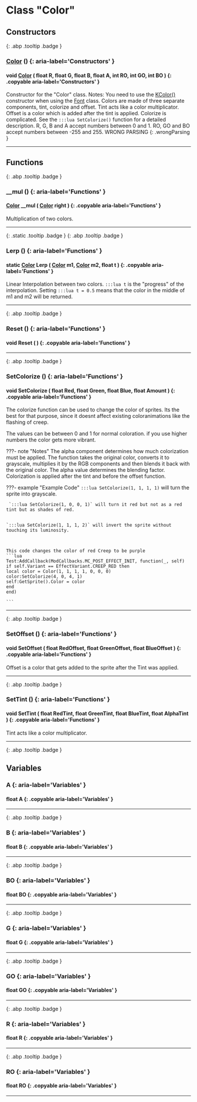 # Class "Color"
## Constructors
[ ](#){: .abp .tooltip .badge }
### [Color](../Color) () {: aria-label='Constructors' }
#### void [Color](../Color) ( float R, float G, float B, float A, int RO, int GO, int BO ) {: .copyable aria-label='Constructors' }

Constructor for the "Color" class.
Notes: You need to use the <a class="el" href="class_k_color.html#adad4075b6c806d97b9b0134e9e9e519d">KColor()</a> constructor when using the <a class="el" href="class_font.html#ae12d76f0b59747bbf028333c9c7ed560">Font</a> class. 
Colors are made of three separate components, tint, colorize and offset. Tint acts like a color multiplicator. Offset is a color which is added after the tint is applied. Colorize is complicated. See the `:::lua SetColorize()` function for a detailed description.
R, G, B and A accept numbers between 0 and 1.
RO, GO and BO accept numbers between -255 and 255. WRONG PARSING 
{: .wrongParsing }
___ 
## Functions
[ ](#){: .abp .tooltip .badge }
### __mul () {: aria-label='Functions' }
#### [Color](../Color) __mul ( [Color](../Color) right ) {: .copyable aria-label='Functions' }

Multiplication of two colors.
___ 
[ ](#){: .static .tooltip .badge } [ ](#){: .abp .tooltip .badge }
### Lerp () {: aria-label='Functions' }
#### static [Color](../Color) Lerp ( [Color](../Color) m1, [Color](../Color) m2, float t ) {: .copyable aria-label='Functions' }

Linear Interpolation between two colors. `:::lua t` is the "progress" of the interpolation. Setting `:::lua t = 0.5` means that the color in the middle of m1 and m2 will be returned.
___ 
[ ](#){: .abp .tooltip .badge }
### Reset () {: aria-label='Functions' }
#### void Reset ( ) {: .copyable aria-label='Functions' }

___ 
[ ](#){: .abp .tooltip .badge }
### SetColorize () {: aria-label='Functions' }
#### void SetColorize ( float Red, float Green, float Blue, float Amount ) {: .copyable aria-label='Functions' }

The colorize function can be used to change the color of sprites. Its the best for that purpose, since it doesnt affect existing coloranimations like the flashing of creep.

The values can be between 0 and 1 for normal coloration. if you use higher numbers the color gets more vibrant.

???- note "Notes"
    The alpha component determines how much colorization must be applied. The function takes the original color, converts it to grayscale, multiplies it by the RGB components and then blends it back with the original color. The alpha value determines the blending factor.
    Colorization is applied after the tint and before the offset function.

???- example "Example Code"
    `:::lua SetColorize(1, 1, 1, 1)` will turn the sprite into grayscale.
    
     `:::lua SetColorize(1, 0, 0, 1)` will turn it red but not as a red tint but as shades of red.
    
    
    `:::lua SetColorize(1, 1, 1, 2)` will invert the sprite without touching its luminosity.
    
    
    
    This code changes the color of red Creep to be purple
    ```lua 
    Test:AddCallback(ModCallbacks.MC_POST_EFFECT_INIT, function(_, self)
    if self.Variant == EffectVariant.CREEP_RED then
    local color = Color(1, 1, 1, 1, 0, 0, 0)
    color:SetColorize(4, 0, 4, 1)
    self:GetSprite().Color = color
    end
    end)
    
    ```

___ 
[ ](#){: .abp .tooltip .badge }
### SetOffset () {: aria-label='Functions' }
#### void SetOffset ( float RedOffset, float GreenOffset, float BlueOffset ) {: .copyable aria-label='Functions' }

Offset is a color that gets added to the sprite after the Tint was applied.
___ 
[ ](#){: .abp .tooltip .badge }
### SetTint () {: aria-label='Functions' }
#### void SetTint ( float RedTint, float GreenTint, float BlueTint, float AlphaTint ) {: .copyable aria-label='Functions' }

Tint acts like a color multiplicator.
___ 
[ ](#){: .abp .tooltip .badge }
## Variables
### A {: aria-label='Variables' }
#### float A  {: .copyable aria-label='Variables' }

___ 
[ ](#){: .abp .tooltip .badge }
### B {: aria-label='Variables' }
#### float B  {: .copyable aria-label='Variables' }

___ 
[ ](#){: .abp .tooltip .badge }
### BO {: aria-label='Variables' }
#### float BO  {: .copyable aria-label='Variables' }

___ 
[ ](#){: .abp .tooltip .badge }
### G {: aria-label='Variables' }
#### float G  {: .copyable aria-label='Variables' }

___ 
[ ](#){: .abp .tooltip .badge }
### GO {: aria-label='Variables' }
#### float GO  {: .copyable aria-label='Variables' }

___ 
[ ](#){: .abp .tooltip .badge }
### R {: aria-label='Variables' }
#### float R  {: .copyable aria-label='Variables' }

___ 
[ ](#){: .abp .tooltip .badge }
### RO {: aria-label='Variables' }
#### float RO  {: .copyable aria-label='Variables' }

___ 
